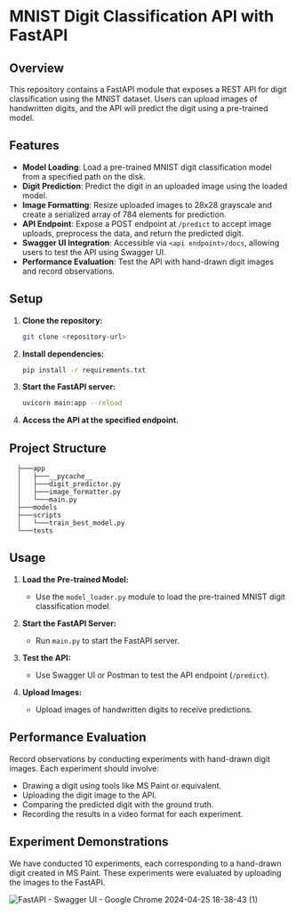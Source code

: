 # MNIST Digit Classification API with FastAPI

## Overview
This repository contains a FastAPI module that exposes a REST API for digit classification using the MNIST dataset. Users can upload images of handwritten digits, and the API will predict the digit using a pre-trained model.

## Features
- **Model Loading**: Load a pre-trained MNIST digit classification model from a specified path on the disk.
- **Digit Prediction**: Predict the digit in an uploaded image using the loaded model.
- **Image Formatting**: Resize uploaded images to 28x28 grayscale and create a serialized array of 784 elements for prediction.
- **API Endpoint**: Expose a POST endpoint at `/predict` to accept image uploads, preprocess the data, and return the predicted digit.
- **Swagger UI Integration**: Accessible via `<api endpoint>/docs`, allowing users to test the API using Swagger UI.
- **Performance Evaluation**: Test the API with hand-drawn digit images and record observations.

## Setup
1. **Clone the repository:**
   ```bash
   git clone <repository-url>
2. **Install dependencies:**
   ```bash
   pip install -r requirements.txt
3. **Start the FastAPI server:**
   ```bash
   uvicorn main:app --reload
4. **Access the API at the specified endpoint.**

## Project Structure
      ├───app
      │   ├───__pycache__
      │   ├───digit_predictor.py
      │   ├───image_formatter.py
      │   └───main.py
      ├───models
      ├───scripts
      │   └───train_best_model.py
      └───tests



## Usage

1. **Load the Pre-trained Model:**
   - Use the `model_loader.py` module to load the pre-trained MNIST digit classification model.

2. **Start the FastAPI Server:**
   - Run `main.py` to start the FastAPI server.

3. **Test the API:**
   - Use Swagger UI or Postman to test the API endpoint (`/predict`).

4. **Upload Images:**
   - Upload images of handwritten digits to receive predictions.

## Performance Evaluation

Record observations by conducting experiments with hand-drawn digit images. Each experiment should involve:

- Drawing a digit using tools like MS Paint or equivalent.
- Uploading the digit image to the API.
- Comparing the predicted digit with the ground truth.
- Recording the results in a video format for each experiment.

## Experiment Demonstrations

We have conducted 10 experiments, each corresponding to a hand-drawn digit created in MS Paint. These experiments were evaluated by uploading the images to the FastAPI.

![FastAPI - Swagger UI - Google Chrome 2024-04-25 18-38-43 (1)](https://github.com/Sanky18/MNIST-Digit-Classification-API-with-FastAPI/assets/119156783/d510bd49-90a2-4884-8828-35716067824c)













